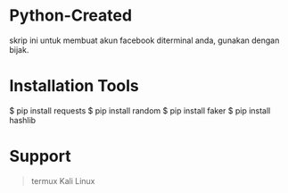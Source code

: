 # Python-Created
skrip ini untuk membuat akun facebook diterminal anda, gunakan dengan bijak.

# Installation Tools
$ pip install requests
$ pip install random
$ pip install faker
$ pip install hashlib

# Support
> termux
> Kali Linux
